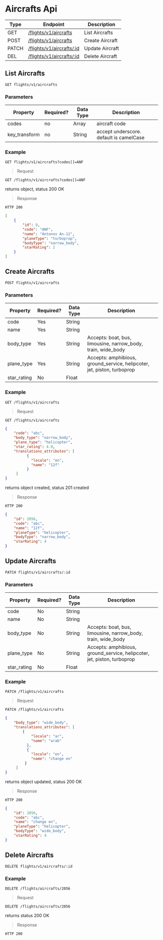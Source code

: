 # Aircrafts Api

| Type  | Endpoint                                        | Description     |
| ----- | ----------------------------------------------- | --------------- |
| GET   | [/flights/v1/aircrafts](#list-aircrafts)        | List Aircrafts  |
| POST  | [/flights/v1/aircrafts](#create-aircrafts )     | Create Aircraft |
| PATCH | [/flights/v1/aircrafts/:id](#update-aircrafts ) | Update Aircraft |
| DEL   | [/flights/v1/aircrafts/:id](#delete-aircrafts ) | Delete Aircraft |

## List Aircrafts

`GET flights/v1/aircrafts`

### Parameters

| Property      | Required? | Data Type | Description                             |
| ------------- | --------- | --------- | --------------------------------------- |
| codes         | no        | Array     | aircraft code                           |
| key_transform | no        | String    | accept underscore. default is camelCase |

### Example

`GET flights/v1/aircrafts?codes[]=ANF`

> Request

```http
GET /flights/v1/aircrafts?codes[]=ANF
```

returns object, status 200 OK

> Response

```http
HTTP 200
```

```json
[
    {
        "id": 9,
        "code": "ANF",
        "name": "Antonov An-12",
        "planeType": "turboprop",
        "bodyType": "narrow_body",
        "starRating": 2
    }
]
```

## Create Aircrafts

`POST flights/v1/aircrafts`

### Parameters

| Property    | Required? | Data Type | Description                                                             |
| ----------- | --------- | --------- | ----------------------------------------------------------------------- |
| code        | Yes       | String    |                                                                         |
| name        | Yes       | String    |                                                                         |
| body_type   | Yes       | String    | Accepts: boat, bus, limousine, narrow_body, train, wide_body            |  |
| plane_type  | Yes       | String    | Accepts: amphibious, ground_service, helipcoter, jet, piston, turboprop |  |
| star_rating | No        | Float     |                                                                         |  |

### Example

`GET /flights/v1/aircrafts`

> Request

```http
GET /flights/v1/aircrafts
```

```json
{
    "code": "abc",
    "body_type": "narrow_body",
    "plane_type": "helicopter",
    "star_rating": 4.0,
    "translations_attributes": [
          {
            "locale": "en",
            "name": "12f"
          }
     ]
}
```

returns object created, status 201 created

> Response

```http
HTTP 200
```

```json
{
    "id": 2056,
    "code": "abc",
    "name": "12f",
    "planeType": "helicopter",
    "bodyType": "narrow_body",
    "starRating": 4
}
```

## Update Aircrafts

`PATCH flights/v1/aircrafts/:id`

### Parameters

| Property    | Required? | Data Type | Description                                                             |
| ----------- | --------- | --------- | ----------------------------------------------------------------------- |
| code        | No        | String    |                                                                         |
| name        | No        | String    |                                                                         |
| body_type   | No        | String    | Accepts: boat, bus, limousine, narrow_body, train, wide_body            |  |
| plane_type  | No        | String    | Accepts: amphibious, ground_service, helipcoter, jet, piston, turboprop |  |
| star_rating | No        | Float     |                                                                         |  |

### Example

`PATCH /flights/v1/aircrafts`

> Request

```http
PATCH /flights/v1/aircrafts
```

```json
{
    "body_type": "wide_body",
    "translations_attributes": [
        {
            "locale": "ar",
            "name": "arab"
          },
          {
            "locale": "en",
            "name": "change en"
         }
     ]
}
```

returns object updated, status 200 OK

> Response

```http
HTTP 200
```

```json
{
    "id": 2056,
    "code": "abc",
    "name": "change en",
    "planeType": "helicopter",
    "bodyType": "wide_body",
    "starRating": 4
}
```

## Delete Aircrafts

`DELETE flights/v1/aircrafts/:id`

### Example

`DELETE /flights/aircrafts/2056`

> Request

```http
DELETE /flights/aircrafts/2056
```

returns status 200 OK

> Response

```http
HTTP 200
```
